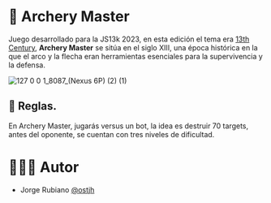 # 🏹 Archery Master

Juego desarrollado para la JS13k 2023, en esta edición el tema era [13th Century](https://medium.com/js13kgames/js13kgames-2023-has-started-b4a25886d082), **Archery Master** se sitúa en el siglo XIII, una época histórica en la que el arco y la flecha eran herramientas esenciales para la supervivencia y la defensa.

![127 0 0 1_8087_(Nexus 6P) (2) (1)](https://github.com/Jorger/archery-master/assets/30050/5e6e02bb-4ad8-41c2-919f-d33f48742ceb)


## 📖 Reglas.

En Archery Master, jugarás versus un bot, la idea es destruir 70 targets, antes del oponente, se cuentan con tres niveles de dificultad.


# 👨🏻‍💻 Autor

* Jorge Rubiano 
[@ostjh](https://twitter.com/ostjh)


